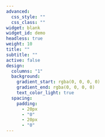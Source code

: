 ```yaml
---
advanced:
  css_style: ""
  css_class: ""
widget: blank
widget_id: demo
headless: true
weight: 10
title: ""
subtitle: ""
active: false
design:
  columns: "1"
  background:
    gradient_start: rgba(0, 0, 0, 0)
    gradient_end: rgba(0, 0, 0, 0)
    text_color_light: true
  spacing:
    padding:
      - 20px
      - "0"
      - 20px
      - "0"
---
```

